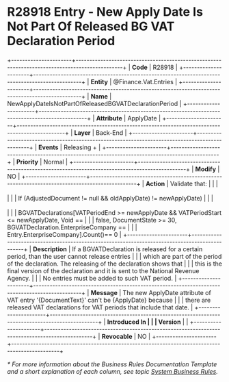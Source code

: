 ﻿---
erp.type: business-rule
erp.entity: Finance.Vat.Entries
---

# R28918 Entry - New Apply Date Is Not Part Of Released BG VAT Declaration Period
+----------------------+-----------------------------------------------------------------------------------------------+
| **Code**             | R28918                                                                                        |
+----------------------+-----------------------------------------------------------------------------------------------+
| **Entity**           | @Finance.Vat.Entries                                                                          |
+----------------------+-----------------------------------------------------------------------------------------------+
| **Name**             | NewApplyDateIsNotPartOfReleasedBGVATDeclarationPeriod                                         |
+----------------------+-----------------------------------------------------------------------------------------------+
| **Attribute**        | ApplyDate                                                                                     |
+----------------------+-----------------------------------------------------------------------------------------------+
| **Layer**            | Back-End                                                                                      |
+----------------------+-----------------------------------------------------------------------------------------------+
| **Events**           | Releasing +                                                                                   |
+----------------------+-----------------------------------------------------------------------------------------------+
| **Priority**         | Normal                                                                                        |
+----------------------+-----------------------------------------------------------------------------------------------+
| **Modify**           | NO                                                                                            |
+----------------------+-----------------------------------------------------------------------------------------------+
| **Action**           | Validate that:                                                                                |
|                      | <br/><br/>                                                                                    |
|                      | If (AdjustedDocument != null && oldApplyDate) != newApplyDate)                                |
|                      | <br/><br/>                                                                                    |
|                      | BGVATDeclarations\[VATPeriodEnd \>= newApplyDate && VATPeriodStart \<= newApplyDate, Void ==  |
|                      | false, DocumentState \>= 30, BGVATDeclaration.EnterpriseCompany ==                            |
|                      | Entry.EnterpriseCompany\].Count()== 0                                                         |
+----------------------+-----------------------------------------------------------------------------------------------+
| **Description**      | If a BGVATDeclaration is released for a certain period, than the user cannot release entries  |
|                      | which are part of the period of the declaration. The releasing of the declaration shows that  |
|                      | this is the final version of the declaration and it is sent to the National Revenue Agency.   |
|                      | No entries must be added to such VAT period.                                                  |
+----------------------+-----------------------------------------------------------------------------------------------+
| **Message**          | The new ApplyDate attribute of VAT entry \'{DocumentText}\' can\'t be {ApplyDate} because     |
|                      | there are released VAT declarations for VAT periods that include that date.                   |
+----------------------+-----------------------------------------------------------------------------------------------+
| **Introduced In      |                                                                                               |
| Version**            |                                                                                               |
+----------------------+-----------------------------------------------------------------------------------------------+
| **Revocable**        | NO                                                                                            |
+----------------------+-----------------------------------------------------------------------------------------------+

*\* For more information about the Business Rules Documentation Template and a short explanation of each column, see
topic [System Business Rules](../templates/template-description-system-business-rules.md).*
